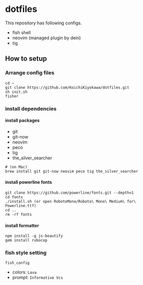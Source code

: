 # dotfiles
This repository has following configs.
- fish shell
- neovim (managed plugin by dein)
- tig

## How to setup
### Arrange config files
```
cd ~
git clone https://github.com/KoichiKiyokawa/dotfiles.git
sh init.sh
fisher
```

### install dependencies
#### install packages
- git
- git-now
- neovim
- peco
- tig
- the_silver_searcher

```
# (on Mac)
brew install git git-now neovim peco tig the_silver_searcher
```

#### install powerline fonts
```
git clone https://github.com/powerline/fonts.git --depth=1
cd fonts
./install.sh (or open RobotoMono/Roboto\ Mono\ Medium\ for\ Powerline.ttf)
cd ..
rm -rf fonts
```

#### install formatter
```
npm install -g js-beautify
gem install rubocop
```

### fish style setting
```
fish_config
```
- colors: `Lava`
- prompt: `Informative Vcs`
